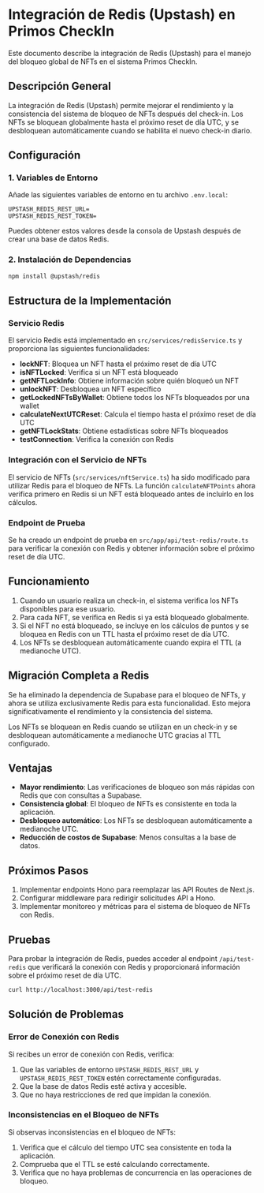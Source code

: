 # Integración de Redis (Upstash) en Primos CheckIn

Este documento describe la integración de Redis (Upstash) para el manejo del bloqueo global de NFTs en el sistema Primos CheckIn.

## Descripción General

La integración de Redis (Upstash) permite mejorar el rendimiento y la consistencia del sistema de bloqueo de NFTs después del check-in. Los NFTs se bloquean globalmente hasta el próximo reset de día UTC, y se desbloquean automáticamente cuando se habilita el nuevo check-in diario.

## Configuración

### 1. Variables de Entorno

Añade las siguientes variables de entorno en tu archivo `.env.local`:

```
UPSTASH_REDIS_REST_URL=
UPSTASH_REDIS_REST_TOKEN=
```

Puedes obtener estos valores desde la consola de Upstash después de crear una base de datos Redis.

### 2. Instalación de Dependencias

```bash
npm install @upstash/redis
```

## Estructura de la Implementación

### Servicio Redis

El servicio Redis está implementado en `src/services/redisService.ts` y proporciona las siguientes funcionalidades:

- **lockNFT**: Bloquea un NFT hasta el próximo reset de día UTC
- **isNFTLocked**: Verifica si un NFT está bloqueado
- **getNFTLockInfo**: Obtiene información sobre quién bloqueó un NFT
- **unlockNFT**: Desbloquea un NFT específico
- **getLockedNFTsByWallet**: Obtiene todos los NFTs bloqueados por una wallet
- **calculateNextUTCReset**: Calcula el tiempo hasta el próximo reset de día UTC
- **getNFTLockStats**: Obtiene estadísticas sobre NFTs bloqueados
- **testConnection**: Verifica la conexión con Redis

### Integración con el Servicio de NFTs

El servicio de NFTs (`src/services/nftService.ts`) ha sido modificado para utilizar Redis para el bloqueo de NFTs. La función `calculateNFTPoints` ahora verifica primero en Redis si un NFT está bloqueado antes de incluirlo en los cálculos.

### Endpoint de Prueba

Se ha creado un endpoint de prueba en `src/app/api/test-redis/route.ts` para verificar la conexión con Redis y obtener información sobre el próximo reset de día UTC.

## Funcionamiento

1. Cuando un usuario realiza un check-in, el sistema verifica los NFTs disponibles para ese usuario.
2. Para cada NFT, se verifica en Redis si ya está bloqueado globalmente.
3. Si el NFT no está bloqueado, se incluye en los cálculos de puntos y se bloquea en Redis con un TTL hasta el próximo reset de día UTC.
4. Los NFTs se desbloquean automáticamente cuando expira el TTL (a medianoche UTC).

## Migración Completa a Redis

Se ha eliminado la dependencia de Supabase para el bloqueo de NFTs, y ahora se utiliza exclusivamente Redis para esta funcionalidad. Esto mejora significativamente el rendimiento y la consistencia del sistema.

Los NFTs se bloquean en Redis cuando se utilizan en un check-in y se desbloquean automáticamente a medianoche UTC gracias al TTL configurado.

## Ventajas

- **Mayor rendimiento**: Las verificaciones de bloqueo son más rápidas con Redis que con consultas a Supabase.
- **Consistencia global**: El bloqueo de NFTs es consistente en toda la aplicación.
- **Desbloqueo automático**: Los NFTs se desbloquean automáticamente a medianoche UTC.
- **Reducción de costos de Supabase**: Menos consultas a la base de datos.

## Próximos Pasos

1. Implementar endpoints Hono para reemplazar las API Routes de Next.js.
2. Configurar middleware para redirigir solicitudes API a Hono.
3. Implementar monitoreo y métricas para el sistema de bloqueo de NFTs con Redis.

## Pruebas

Para probar la integración de Redis, puedes acceder al endpoint `/api/test-redis` que verificará la conexión con Redis y proporcionará información sobre el próximo reset de día UTC.

```bash
curl http://localhost:3000/api/test-redis
```

## Solución de Problemas

### Error de Conexión con Redis

Si recibes un error de conexión con Redis, verifica:

1. Que las variables de entorno `UPSTASH_REDIS_REST_URL` y `UPSTASH_REDIS_REST_TOKEN` estén correctamente configuradas.
2. Que la base de datos Redis esté activa y accesible.
3. Que no haya restricciones de red que impidan la conexión.

### Inconsistencias en el Bloqueo de NFTs

Si observas inconsistencias en el bloqueo de NFTs:

1. Verifica que el cálculo del tiempo UTC sea consistente en toda la aplicación.
2. Comprueba que el TTL se esté calculando correctamente.
3. Verifica que no haya problemas de concurrencia en las operaciones de bloqueo.
